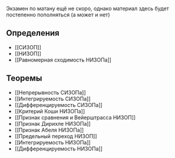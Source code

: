 Экзамен по матану ещё не скоро, однако материал здесь будет постепенно пополняться (а может и нет)

## Определения
- [[СИЗОП]]
- [[НИЗОП]]
- [[Равномерная сходимость НИЗОПа]]

## Теоремы
- [[Непрерывность СИЗОПа]]
- [[Интегрируемость СИЗОПа]]
- [[Дифференцируемость СИЗОПа]]
- [[Критерий Коши НИЗОПа]]
- [[Признак сравнения и Вейерштрасса НИЗОП]]
- [[Признак Дирихле НИЗОПа]]
- [[Признак Абеля НИЗОПа]]
- [[Предельный переход НИЗОП]]
- [[Интегрируемость НИЗОПа]]
- [[Дифференцируемость НИЗОПа]]